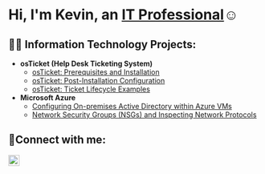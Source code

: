 <h1>Hi, I'm Kevin, an <a href="https://linkedin.com/in/Josh">IT Professional</a>☺</h1>

<h2>👨‍💻 Information Technology Projects:</h2>

- <b>osTicket (Help Desk Ticketing System)</b>
  - [osTicket: Prerequisites and Installation](https://github.com/kloza10/osticket-prereqs)
  - [osTicket: Post-Installation Configuration](https://github.com/kloza10/post-install-config)
  - [osTicket: Ticket Lifecycle Examples](https://github.com/kloza10/ticket-lifecycle)
- <b>Microsoft Azure</b>
  - [Configuring On-premises Active Directory within Azure VMs](https://github.com/kloza10/configure-ad)
  - [Network Security Groups (NSGs) and Inspecting Network Protocols](https://github.com/kloza10/azure-network-protocols)

<h2>🤳Connect with me:</h2>

[<img align="left" alt="Josh | LinkedIn" width="22px" src="https://cdn.jsdelivr.net/npm/simple-icons@v3/icons/linkedin.svg" />][linkedin]


[linkedin]: https://linkedin.com/in/Josh

